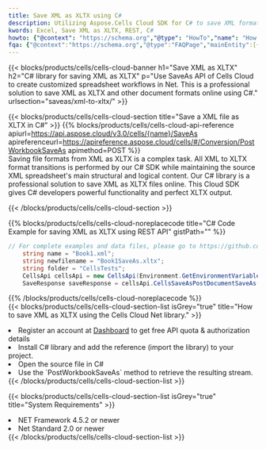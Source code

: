 ```yaml
---
title: Save XML as XLTX using C# 
description: Utilizing Aspose.Cells Cloud SDK for C# to save XML format file as XLTX format file. 
kwords: Excel, Save XML as XLTX, REST, C#
howto: {"@context": "https://schema.org","@type": "HowTo","name": "How to save XML as XLTX using the Cells Cloud Net library.","description": "How to save XML as XLTX using the Cells Cloud Net library.","image": {"@type": "ImageObject"},"url": "/net/saveas/xml-to-xltx/","step": [{ "@type": "HowToStep","name": "How to save XML as XLTX using the Cells Cloud Net library. step 1", "image": {"@type": "ImageObject",},"url": "/net/saveas/xml-to-xltx/","text": "Register an account at <a href='https://dashboard.aspose.cloud/'>Dashboard</a> to get free API quota & authorization details",},{ "@type": "HowToStep","name": "How to save XML as XLTX using the Cells Cloud Net library. step 1", "image": {"@type": "ImageObject",},"url": "/net/saveas/xml-to-xltx/","text": "Install C# library and add the reference (import the library) to your project.",},{ "@type": "HowToStep","name": "How to save XML as XLTX using the Cells Cloud Net library. step 1", "image": {"@type": "ImageObject",},"url": "/net/saveas/xml-to-xltx/","text": "Open the source file in C#",},{ "@type": "HowToStep","name": "How to save XML as XLTX using the Cells Cloud Net library. step 1", "image": {"@type": "ImageObject",},"url": "/net/saveas/xml-to-xltx/","text": "Use the `PostWorkbookSaveAs` method to retrieve the resulting stream.",}, ],"supply": {"@type": "HowToSupply","name": "document"},"tool": [{"@type": "HowToTool","name": "Visual Studio, Visual Studio Code, Rider"},{"@type": "HowToTool","name": "Aspose Cells"}],"totalTime": "PT6M"}
fqa: {"@context":"https://schema.org","@type":"FAQPage","mainEntity":[{"@type":"Question","name":"Why save file as other formats file in C# using REST API?","acceptedAnswer":{"@type":"Answer","text":"Documents are encoded in many ways, and some files may be incompatible with the software you use. To open and read such files, just save them as appropriate file formats.<br/><ol><li>Install .NET SDK and add the reference (import the library) to your project.</li><li>Open the source file in C# using REST API.</li><li>Call the PostWorkbookSaveAsRequest() method, passing an output filename with required extension.</li><li>Get the result of save as a separate file.</li></ol>"}},{"@type":"Question","name":"What file formats can I save as with your C# library?","acceptedAnswer":{"@type":"Answer","text":"We support a variety of file formats for conversion using .NET library, including XLSX, Excel, xls , PDF, CSV, HTML, Markdown, XML, PNG, JPG, TIFF, Json, TXT and many more."}},{"@type":"Question","name":"What is the maximum allowed file size for conversion using this .NET library?","acceptedAnswer":{"@type":"Answer","text":"There are no file size limits for format conversions using .NET library."}}]}
---
```



{{< blocks/products/cells/cells-cloud-banner h1="Save XML as XLTX" h2="C# library for saving XML as XLTX" p="Use SaveAs API of Cells Cloud to create customized spreadsheet workflows in Net. This is a professional solution to save XML as XLTX and other document formats online using C#." urlsection="saveas/xml-to-xltx/" >}}

{{< blocks/products/cells/cells-cloud-section  title="Save a XML file as XLTX in C#" >}}
{{% blocks/products/cells/cells-cloud-api-reference  apiurl=https://api.aspose.cloud/v3.0/cells/{name}/SaveAs  apireferenceurl=https://apireference.aspose.cloud/cells/#/Conversion/PostWorkbookSaveAs  apimethod=POST %}}
<br/>
Saving file formats from XML as XLTX is a complex task. All XML to XLTX format transitions is performed by our C# SDK while maintaining the source XML spreadsheet's main structural and logical content. Our C# library is a professional solution to save XML as XLTX files online. This Cloud SDK gives C# developers powerful functionality and perfect XLTX output.

{{< /blocks/products/cells/cells-cloud-section >}}

{{% blocks/products/cells/cells-cloud-noreplacecode title="C# Code Example for saving XML as XLTX using REST API" gistPath="" %}}
  
```cs
// For complete examples and data files, please go to https://github.com/aspose-cells-cloud/aspose-cells-cloud-dotnet/
    string name = "Book1.xml";
    string newfilename = "Book1SaveAs.xltx";
    string folder = "CellsTests";
    CellsApi cellsApi = new CellsApi(Environment.GetEnvironmentVariable("ProductClientId"), Environment.GetEnvironmentVariable("ProductClientSecret"));
    SaveResponse saveResponse = cellsApi.CellsSaveAsPostDocumentSaveAs(name, null, newfilename, null,null,folder);
```
  
{{% /blocks/products/cells/cells-cloud-noreplacecode  %}}
<br/>
{{< blocks/products/cells/cells-cloud-section-list isGrey="true"  title="How to save XML as XLTX using the Cells Cloud Net library." >}}
<li>Register an account at <a href="https://dashboard.aspose.cloud/">Dashboard</a> to get free API quota & authorization details</li>
<li>Install C# library and add the reference (import the library) to your project.</li>
<li>Open the source file in C#</li>
<li>Use the `PostWorkbookSaveAs` method to retrieve the resulting stream.</li>
{{< /blocks/products/cells/cells-cloud-section-list >}}

{{< blocks/products/cells/cells-cloud-section-list isGrey="true"  title="System Requirements" >}}
<li>NET Framework 4.5.2 or newer</li>
<li>Net Standard 2.0 or newer</li>
{{< /blocks/products/cells/cells-cloud-section-list >}}
